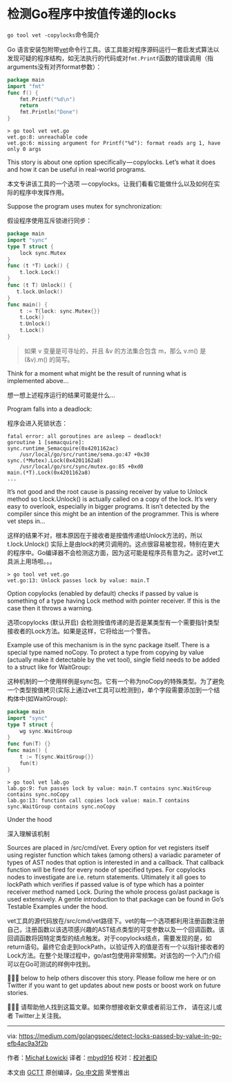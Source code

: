 # 检测Go程序中按值传递的locks

`go tool vet -copylocks`命令简介

Go 语言安装包附带[vet](https://golang.org/cmd/vet/)命令行工具。该工具能对程序源码运行一套启发式算法以发现可疑的程序结构，如无法执行的代码或对```fmt.Printf```函数的错误调用（指arguments没有对齐format参数）：

```go
package main
import "fmt"
func f() {
    fmt.Printf("%d\n")
    return
    fmt.Println("Done")
}
```
```
> go tool vet vet.go
vet.go:8: unreachable code
vet.go:6: missing argument for Printf("%d"): format reads arg 1, have only 0 args
```

This story is about one option specifically — copylocks. Let’s what it does and how it can be useful in real-world programs.

本文专讲该工具的一个选项 — copylocks。让我们看看它能做什么以及如何在实际的程序中发挥作用。

Suppose the program uses mutex for synchronization:

假设程序使用互斥锁进行同步：


```go
package main
import "sync"
type T struct {
    lock sync.Mutex
}
func (t *T) Lock() {
    t.lock.Lock()
}
func (t T) Unlock() {
   t.lock.Unlock()
}
func main() {
    t := T{lock: sync.Mutex{}}
    t.Lock()
    t.Unlock()
    t.Lock()
}
```

> 如果 v 变量是可寻址的，并且 &v 的方法集合包含 m，那么 v.m() 是 (&v).m() 的简写。

Think for a moment what might be the result of running what is implemented above…

想一想上述程序运行的结果可能是什么...

Program falls into a deadlock:

程序会进入死锁状态：

```
fatal error: all goroutines are asleep — deadlock!
goroutine 1 [semacquire]:
sync.runtime_Semacquire(0x4201162ac)
    /usr/local/go/src/runtime/sema.go:47 +0x30
sync.(*Mutex).Lock(0x4201162a8)
    /usr/local/go/src/sync/mutex.go:85 +0xd0
main.(*T).Lock(0x4201162a8)
...
```

It’s not good and the root cause is passing receiver by value to Unlock method so t.lock.Unlock() is actually called on a copy of the lock. It’s very easy to overlook, especially in bigger programs. It isn’t detected by the compiler since this might be an intention of the programmer. This is where vet steps in…

这样的结果不对，根本原因在于接收者是按值传递给Unlock方法的，所以 t.lock.Unlock() 实际上是由lock的拷贝调用的。这点很容易被忽视，特别在更大的程序中。Go编译器不会检测这方面，因为这可能是程序员有意为之。这时vet工具派上用场啦。。。

```
> go tool vet vet.go
vet.go:13: Unlock passes lock by value: main.T
```

Option copylocks (enabled by default) checks if passed by value is something of a type having Lock method with pointer receiver. If this is the case then it throws a warning.

选项copylocks (默认开启) 会检测按值传递的是否是某类型有一个需要指针类型接收者的Lock方法。如果是这样，它将给出一个警告。

Example use of this mechanism is in the sync package itself. There is a special type named noCopy. To protect a type from copying by value (actually make it detectable by the vet tool), single field needs to be added to a struct like for WaitGroup:

这种机制的一个使用样例是sync包。它有一个称为noCopy的特殊类型。为了避免一个类型按值拷贝(实际上通过vet工具可以检测到)，单个字段需要添加到一个结构体中(如WaitGroup):

```go
package main
import "sync"
type T struct {
    wg sync.WaitGroup
}
func fun(T) {}
func main() {
    t := T{sync.WaitGroup{}}
    fun(t)
}
```

```
> go tool vet lab.go
lab.go:9: fun passes lock by value: main.T contains sync.WaitGroup contains sync.noCopy
lab.go:13: function call copies lock value: main.T contains sync.WaitGroup contains sync.noCopy
```

Under the hood

深入理解该机制


Sources are placed in /src/cmd/vet. Every option for vet registers itself using register function which takes (among others) a variadic parameter of types of AST nodes that option is interested in and a callback. That callback function will be fired for every node of specified types. For copylocks nodes to investigate are i.e. return statements. Ultimately it all goes to lockPath which verifies if passed value is of type which has a pointer receiver method named Lock. During the whole process go/ast package is used extensively. A gentle introduction to that package can be found in Go’s Testable Examples under the hood.

vet工具的源代码放在/src/cmd/vet路径下。vet的每一个选项都利用注册函数注册自己，注册函数以该选项感兴趣的AST结点类型的可变参数以及一个回调函数。该回调函数将因特定类型的结点触发。对于copylocks结点，需要发现的是，如 return语句。最终它会走到lockPath，以验证传入的值是否有一个以指针接收者的Lock方法。在整个处理过程中，go/ast包使用非常频繁。对该包的一个入门介绍可以在Go可测试的样例中找到。


👏👏👏 below to help others discover this story. Please follow me here or on Twitter if you want to get updates about new posts or boost work on future stories.


👏👏👏 请帮助他人找到这篇文章。如果你想接收新文章或者前沿工作， 请在这儿或者 Twitter上关注我。


----------------

via: https://medium.com/golangspec/detect-locks-passed-by-value-in-go-efb4ac9a3f2b

作者：[Michał Łowicki](https://medium.com/@mlowicki)
译者：[mbyd916](https://github.com/mbyd916)
校对：[校对者ID](https://github.com/校对者ID)

本文由 [GCTT](https://github.com/studygolang/GCTT) 原创编译，[Go 中文网](https://studygolang.com/) 荣誉推出
